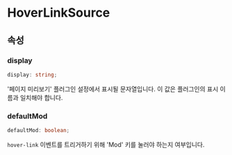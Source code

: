 # HoverLinkSource

## 속성

### display

```ts
display: string;
```

'페이지 미리보기' 플러그인 설정에서 표시될 문자열입니다. 이 값은 플러그인의 표시 이름과 일치해야 합니다.

### defaultMod

```ts
defaultMod: boolean;
```

`hover-link` 이벤트를 트리거하기 위해 'Mod' 키를 눌러야 하는지 여부입니다.

